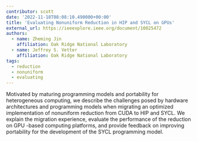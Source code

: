 ```yaml
---
contributor: scott
date: '2022-11-18T08:08:10.490000+00:00'
title: 'Evaluating Nonuniform Reduction in HIP and SYCL on GPUs'
external_url: https://ieeexplore.ieee.org/document/10025472
authors:
  - name: Zheming Jin
    affiliation: Oak Ridge National Laboratory
  - name: Jeffrey S. Vetter
    affiliation: Oak Ridge National Laboratory
tags:
  - reduction
  - nonuniform
  - evaluating
---
```


Motivated by maturing programming models and portability for heterogeneous computing, we describe the challenges posed
by hardware architectures and programming models when migrating an optimized implementation of nonuniform reduction from
CUDA to HIP and SYCL. We explain the migration experience, evaluate the performance of the reduction on GPU -based
computing platforms, and provide feedback on improving portability for the development of the SYCL programming model.
